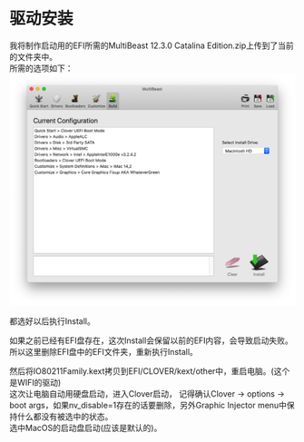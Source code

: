 # 驱动安装

我将制作启动用的EFI所需的MultiBeast 12.3.0 Catalina Edition.zip上传到了当前的文件夹中。  
所需的选项如下：  
![](2020-12-10-00-20-51.png)

都选好以后执行Install。

如果之前已经有EFI盘存在，这次Install会保留以前的EFI内容，会导致启动失败。  
所以这里删除EFI盘中的EFI文件夹，重新执行Install。

然后将IO80211Family.kext拷贝到EFI/CLOVER/kext/other中，重启电脑。(这个是WIFI的驱动)  
这次让电脑自动用硬盘启动，进入Clover启动，
记得确认Clover -> options -> boot args，如果nv_disable=1存在的话要删除，另外Graphic Injector menu中保持什么都没有被选中的状态。  
选中MacOS的启动盘启动(应该是默认的)。

